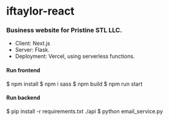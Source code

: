 # iftaylor-react

### Business website for Pristine STL LLC.

- Client: Next.js
- Server: Flask.
- Deployment: Vercel, using serverless functions.  


#### Run frontend
$ npm install
$ npm i sass
$ npm build
$ npm run start

#### Run backend
$ pip install -r requirements.txt
./api $ python email_service.py
